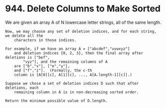 # 944. Delete Columns to Make Sorted

We are given an array A of N lowercase letter strings, all of
        the same length.

    Now, we may choose any set of deletion indices, and for each string, we delete all the
        characters in those indices.

    For example, if we have an array A = ["abcdef","uvwxyz"]
        and deletion indices {0, 2, 3}, then the final array after deletions is ["bef",
            "vyz"], and the remaining columns of A
        are ["b","v"], ["e","y"],
        and ["f","z"].  (Formally, the c-th
        column is [A[0][c], A[1][c], ..., A[A.length-1][c]].)

    Suppose we chose a set of deletion indices D such that after deletions, each
        remaining column in A is in non-decreasing sorted order.

    Return the minimum possible value of D.length.